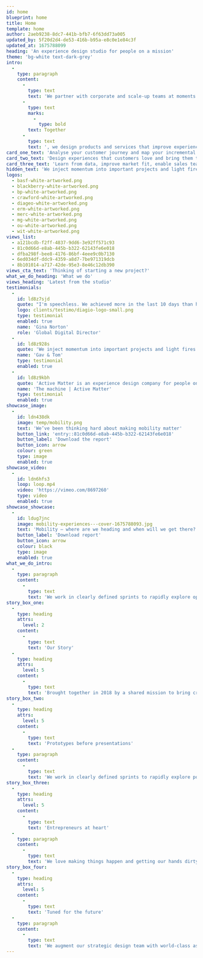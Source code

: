 ```yaml
---
id: home
blueprint: home
title: Home
template: home
author: 2aeb9238-8dc7-441b-bfb7-6f63dd73a005
updated_by: 5f20d2d4-de53-416b-b95a-e8c0e1e84c3f
updated_at: 1675788099
heading: 'An experience design studio for people on a mission'
theme: 'bg-white text-dark-grey'
intro:
  -
    type: paragraph
    content:
      -
        type: text
        text: 'We partner with corporate and scale-up teams at moments of reinvention and growth. '
      -
        type: text
        marks:
          -
            type: bold
        text: Together
      -
        type: text
        text: ', we design products and services that improve experiences, open new markets, and redefine categories.'
card_one_text: 'Analyse your customer journey and map your incremental and breakthrough growth opportunities'
card_two_text: 'Design experiences that customers love and bring them to market faster than you previously thought possible'
card_three_text: 'Learn from data, improve market fit, enable sales teams and create scalable design operations'
hidden_text: 'We inject momentum into important projects and light fires in the bellies of the people and teams we work with.'
logos:
  - basf-white-artworked.png
  - blackberry-white-artworked.png
  - bp-white-artworked.png
  - crawford-white-artworked.png
  - diageo-white-artworked.png
  - erm-white-artworked.png
  - merc-white-artworked.png
  - mg-white-artworked.png
  - ou-white-artworked.png
  - wit-white-artworked.png
views_list:
  - a121bcdb-f2ff-4837-9dd6-3e92ff571c93
  - 81c0d66d-e8ab-445b-b322-62143fe6e018
  - dfba298f-bee8-4176-86bf-4eee9c0b7130
  - 6ed034df-ddc9-4359-a8d7-7be971319dcb
  - 8b101014-a717-42de-95e3-8e46c12db390
views_cta_text: 'Thinking of starting a new project?'
what_we_do_heading: 'What we do'
views_heading: 'Latest from the studio'
testimonials:
  -
    id: ld8z7sjd
    quote: "I'm speechless. We achieved more in the last 10 days than have in the last 6-months"
    logo: clients/testimo/diagio-logo-small.png
    type: testimonial
    enabled: true
    name: 'Gina Norton'
    role: 'Global Digital Director'
  -
    id: ld8z928s
    quote: 'We inject momentum into important projects and light fires in the bellies of the people and teams we work with.'
    name: 'Gav & Tom'
    type: testimonial
    enabled: true
  -
    id: ld8z9kbh
    quote: 'Active Matter is an experience design company for people on a mission'
    name: 'The machine | Active Matter'
    type: testimonial
    enabled: true
showcase_image:
  -
    id: ldn438dk
    image: temp/mobility.png
    text: 'We’ve been thinking hard about making mobility matter'
    button_link: 'entry::81c0d66d-e8ab-445b-b322-62143fe6e018'
    button_label: 'Download the report'
    button_icon: arrow
    colour: green
    type: image
    enabled: true
showcase_video:
  -
    id: ldn6hfs3
    loop: loop.mp4
    video: 'https://vimeo.com/8697260'
    type: video
    enabled: true
showcase_showcase:
  -
    id: ldug7jnc
    image: mobility-experiences---cover-1675788093.jpg
    text: 'Mobility – where are we heading and when will we get there?'
    button_label: 'Download report'
    button_icon: arrow
    colour: black
    type: image
    enabled: true
what_we_do_intro:
  -
    type: paragraph
    content:
      -
        type: text
        text: 'We work in clearly defined sprints to rapidly explore opportunities, create new concepts and grow existing offerings.'
story_box_one:
  -
    type: heading
    attrs:
      level: 2
    content:
      -
        type: text
        text: 'Our Story'
  -
    type: heading
    attrs:
      level: 5
    content:
      -
        type: text
        text: 'Brought together in 2018 by a shared mission to bring creativity and commerciality together to tackle increasingly complex business challenges while shaking-up the outdated model of slow, ego-driven and inflexible design consulting.'
story_box_two:
  -
    type: heading
    attrs:
      level: 5
    content:
      -
        type: text
        text: 'Prototypes before presentations'
  -
    type: paragraph
    content:
      -
        type: text
        text: 'We work in clearly defined sprints to rapidly explore possibilities, prove cutting-edge concepts and go to market, fast.'
story_box_three:
  -
    type: heading
    attrs:
      level: 5
    content:
      -
        type: text
        text: 'Entrepreneurs at heart'
  -
    type: paragraph
    content:
      -
        type: text
        text: 'We love making things happen and getting our hands dirty. We experiment and are willing to invest in our clients for shared upside in the future. We are also professionals who know how to go from ideas to results.'
story_box_four:
  -
    type: heading
    attrs:
      level: 5
    content:
      -
        type: text
        text: 'Tuned for the future'
  -
    type: paragraph
    content:
      -
        type: text
        text: 'We augment our strategic design team with world-class associates and specialist partners. That means we can scale on demand, giving our clients the ability to do more, for less.'
---
```

